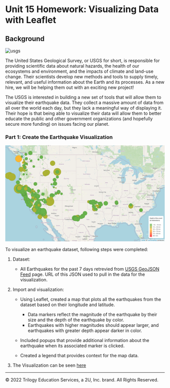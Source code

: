 # Unit 15 Homework: Visualizing Data with Leaflet

## Background

![usgs](Images/logo.png)

The United States Geological Survey, or USGS for short, is responsible for providing scientific data about natural hazards, the health of our ecosystems and environment, and the impacts of climate and land-use change. Their scientists develop new methods and tools to supply timely, relevant, and useful information about the Earth and its processes. As a new hire, we will be helping them out with an exciting new project!

The USGS is interested in building a new set of tools that will allow them to visualize their earthquake data. They collect a massive amount of data from all over the world each day, but they lack a meaningful way of displaying it. Their hope is that being able to visualize their data will allow them to better educate the public and other government organizations (and hopefully secure more funding) on issues facing our planet.


### Part 1: Create the Earthquake Visualization

![myMap](Images/result.png)

To visualize an earthquake dataset, following steps were completed:

1. Dataset: 

   * All Earthquakes for the past 7 days retrevied from [USGS GeoJSON Feed](http://earthquake.usgs.gov/earthquakes/feed/v1.0/geojson.php) page. URL of this JSON used to pull in the data for the visualization.

2. Import and visualization:  

   * Using Leaflet, created a map that plots all the earthquakes from the dataset based on their longitude and latitude.

       * Data markers reflect the magnitude of the earthquake by their size and the depth of the earthquake by color.
       * Earthquakes with higher magnitudes should appear larger, and earthquakes with greater depth appear darker in color.

   * Included popups that provide additional information about the earthquake when its associated marker is clicked.

   * Created a legend that provides context for the map data.

3. The Visualization can be seen [here](https://vedranagatech.github.io/leaflet-challenge/)

___
© 2022 Trilogy Education Services, a 2U, Inc. brand. All Rights Reserved.
